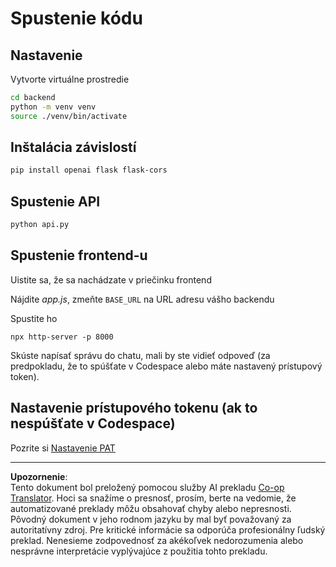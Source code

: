 <!--
CO_OP_TRANSLATOR_METADATA:
{
  "original_hash": "a7b7f54b13f9e6683a844d173ffdd766",
  "translation_date": "2025-08-29T13:04:48+00:00",
  "source_file": "9-chat-project/solution/README.md",
  "language_code": "sk"
}
-->
# Spustenie kódu

## Nastavenie

Vytvorte virtuálne prostredie

```sh
cd backend
python -m venv venv
source ./venv/bin/activate
```

## Inštalácia závislostí

```sh
pip install openai flask flask-cors 
```

## Spustenie API

```sh
python api.py
```

## Spustenie frontend-u

Uistite sa, že sa nachádzate v priečinku frontend

Nájdite *app.js*, zmeňte `BASE_URL` na URL adresu vášho backendu

Spustite ho

```
npx http-server -p 8000
```

Skúste napísať správu do chatu, mali by ste vidieť odpoveď (za predpokladu, že to spúšťate v Codespace alebo máte nastavený prístupový token).

## Nastavenie prístupového tokenu (ak to nespúšťate v Codespace)

Pozrite si [Nastavenie PAT](https://docs.github.com/en/authentication/keeping-your-account-and-data-secure/managing-your-personal-access-tokens)

---

**Upozornenie**:  
Tento dokument bol preložený pomocou služby AI prekladu [Co-op Translator](https://github.com/Azure/co-op-translator). Hoci sa snažíme o presnosť, prosím, berte na vedomie, že automatizované preklady môžu obsahovať chyby alebo nepresnosti. Pôvodný dokument v jeho rodnom jazyku by mal byť považovaný za autoritatívny zdroj. Pre kritické informácie sa odporúča profesionálny ľudský preklad. Nenesieme zodpovednosť za akékoľvek nedorozumenia alebo nesprávne interpretácie vyplývajúce z použitia tohto prekladu.